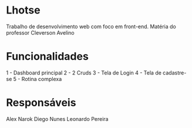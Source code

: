 # Lhotse
  Trabalho de desenvolvimento web com foco em front-end.
  Matéria do professor Cleverson Avelino

# Funcionalidades
  1 - Dashboard principal
  2 - 2 Cruds
  3 - Tela de Login
  4 - Tela de cadastre-se
  5 - Rotina complexa

# Responsáveis
  Alex Narok
  Diego Nunes
  Leonardo Pereira
